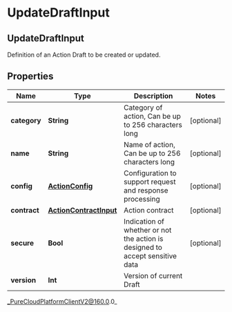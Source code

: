 # UpdateDraftInput

## UpdateDraftInput
Definition of an Action Draft to be created or updated.

## Properties

|Name | Type | Description | Notes|
|------------ | ------------- | ------------- | -------------|
| **category** | **String** | Category of action, Can be up to 256 characters long | [optional] |
| **name** | **String** | Name of action, Can be up to 256 characters long | [optional] |
| **config** | [**ActionConfig**](ActionConfig) | Configuration to support request and response processing | [optional] |
| **contract** | [**ActionContractInput**](ActionContractInput) | Action contract | [optional] |
| **secure** | **Bool** | Indication of whether or not the action is designed to accept sensitive data | [optional] |
| **version** | **Int** | Version of current Draft | |



_PureCloudPlatformClientV2@160.0.0_
